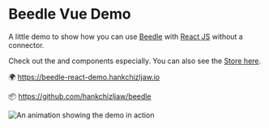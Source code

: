# Beedle Vue Demo
A little demo to show how you can use [Beedle](https://github.com/hankchizljaw/beedle) with [React JS](https://reactjs.org) without a connector. 

Check out the [<Password />](https://github.com/hankchizljaw/beedle-vue-demo/blob/master/js/components/Password.vue) and [<Status />](https://github.com/hankchizljaw/beedle-vue-demo/blob/master/js/components/Status.vue) components especially. You can also see the [Store here](https://github.com/hankchizljaw/beedle-vue-demo/blob/master/js/store.js).



🌍 https://beedle-react-demo.hankchizljaw.io

📦 https://github.com/hankchizljaw/beedle



![An animation showing the demo in action](https://s3-us-west-2.amazonaws.com/s.cdpn.io/174183/beedlevue.gif)
